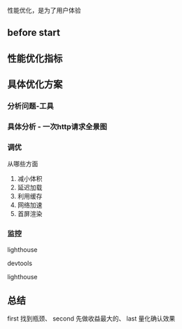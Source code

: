 性能优化，是为了用户体验 
## before start

## 性能优化指标

## 具体优化方案

### 分析问题-工具

### 具体分析 - 一次http请求全景图

### 调优
从哪些方面
1. 减小体积
2. 延迟加载
3. 利用缓存
4. 网络加速
5. 首屏渲染

### 监控
lighthouse

devtools

lighthouse


## 总结

first 找到瓶颈、
second 先做收益最大的、
last 量化确认效果